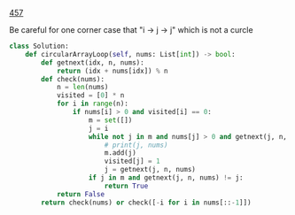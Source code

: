 [457](https://leetcode.com/problems/circular-array-loop/)

Be careful for one corner case that "i -> j -> j" which is not a curcle

```python
class Solution:
    def circularArrayLoop(self, nums: List[int]) -> bool:
        def getnext(idx, n, nums):
            return (idx + nums[idx]) % n
        def check(nums):
            n = len(nums)
            visited = [0] * n
            for i in range(n):
                if nums[i] > 0 and visited[i] == 0:
                    m = set([])
                    j = i
                    while not j in m and nums[j] > 0 and getnext(j, n, nums) != j:
                        # print(j, nums)
                        m.add(j)
                        visited[j] = 1
                        j = getnext(j, n, nums)  
                    if j in m and getnext(j, n, nums) != j:
                        return True
            return False
        return check(nums) or check([-i for i in nums[::-1]])                
```